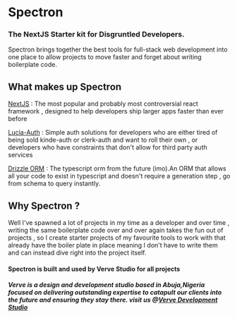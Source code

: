 # Spectron
### The NextJS Starter kit for Disgruntled Developers.

Spectron brings together the best tools for full-stack web development into one place to allow projects to move faster and forget about writing boilerplate code.

## What makes up Spectron

[NextJS](https://nextjs.org) : The most popular and probably most controversial react framework , designed to help developers ship larger apps faster than ever before

[Lucia-Auth](http://lucia-auth.com) : Simple auth solutions for developers who are either tired of being sold kinde-auth or clerk-auth and want to roll their own , or developers who have constraints that don't allow for third party auth services

[Drizzle ORM](https://orm.drizzle.team) : The typescript orm from the future (imo).An ORM that allows all your code to exist in typescript and doesn't require a generation step , go from schema to query instantly.


## Why Spectron ?
Well I've spawned a lot of projects in my time as a developer and over time , writing the same boilerplate code over and over again takes the fun out of projects , so I create starter projects of my favourite tools to work with that already have the boiler plate in place meaning I don't have to write them and can instead dive right into the project itself.

#### Spectron is built and used by Verve Studio for all projects


##### Verve is a design and development studio based in Abuja,Nigeria focused on delivering outstanding expertise to catapult our clients into the future and ensuring they stay there. visit us @[Verve Development Studio](https://verved.studio)
